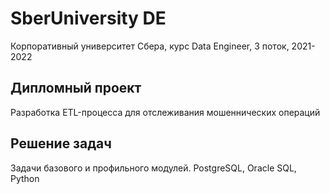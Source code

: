 # SberUniversity DE
Корпоративный университет Сбера, курс Data Engineer, 3 поток, 2021-2022

## Дипломный проект
Разработка ETL-процесса для отслеживания мошеннических операций

## Решение задач
Задачи базового и профильного модулей. PostgreSQL, Oracle SQL, Python

